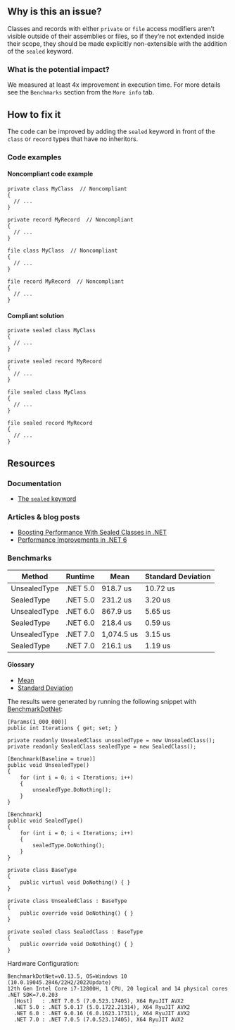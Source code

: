 ## Why is this an issue?

Classes and records with either `private` or `file` access modifiers aren’t visible outside of their assemblies or files, so
if they’re not extended inside their scope, they should be made explicitly non-extensible with the addition of the `sealed` keyword.

### What is the potential impact?

We measured at least 4x improvement in execution time. For more details see the `Benchmarks` section from the `More info`
tab.

## How to fix it

The code can be improved by adding the `sealed` keyword in front of the `class` or `record` types that have no
inheritors.

### Code examples

#### Noncompliant code example

    private class MyClass  // Noncompliant
    {
      // ...
    }
    
    private record MyRecord  // Noncompliant
    {
      // ...
    }

    file class MyClass  // Noncompliant
    {
      // ...
    }
    
    file record MyRecord  // Noncompliant
    {
      // ...
    }

#### Compliant solution

    private sealed class MyClass
    {
      // ...
    }
    
    private sealed record MyRecord
    {
      // ...
    }

    file sealed class MyClass
    {
      // ...
    }
    
    file sealed record MyRecord
    {
      // ...
    }

## Resources

### Documentation

-  [The `sealed` keyword](https://learn.microsoft.com/en-us/dotnet/csharp/language-reference/keywords/sealed)

### Articles & blog posts

-  [Boosting Performance With Sealed Classes in .NET](https://code-maze.com/improve-performance-sealed-classes-dotnet)
-  [Performance Improvements in .NET 6](https://devblogs.microsoft.com/dotnet/performance-improvements-in-net-6/#peanut-butter)

### Benchmarks

| Method | Runtime | Mean | Standard Deviation |
| --- | --- | --- | --- |
| UnsealedType | .NET 5.0 | 918.7 us | 10.72 us |
| SealedType | .NET 5.0 | 231.2 us | 3.20 us |
| UnsealedType | .NET 6.0 | 867.9 us | 5.65 us |
| SealedType | .NET 6.0 | 218.4 us | 0.59 us |
| UnsealedType | .NET 7.0 | 1,074.5 us | 3.15 us |
| SealedType | .NET 7.0 | 216.1 us | 1.19 us |

#### Glossary

-  [Mean](https://en.wikipedia.org/wiki/Arithmetic_mean)
-  [Standard Deviation](https://en.wikipedia.org/wiki/Standard_deviation)

The results were generated by running the following snippet with [BenchmarkDotNet](https://github.com/dotnet/BenchmarkDotNet):

    [Params(1_000_000)]
    public int Iterations { get; set; }
    
    private readonly UnsealedClass unsealedType = new UnsealedClass();
    private readonly SealedClass sealedType = new SealedClass();
    
    [Benchmark(Baseline = true)]
    public void UnsealedType()
    {
        for (int i = 0; i < Iterations; i++)
        {
            unsealedType.DoNothing();
        }
    }
    
    [Benchmark]
    public void SealedType()
    {
        for (int i = 0; i < Iterations; i++)
        {
            sealedType.DoNothing();
        }
    }
    
    private class BaseType
    {
        public virtual void DoNothing() { }
    }
    
    private class UnsealedClass : BaseType
    {
        public override void DoNothing() { }
    }
    
    private sealed class SealedClass : BaseType
    {
        public override void DoNothing() { }
    }

Hardware Configuration:

    BenchmarkDotNet=v0.13.5, OS=Windows 10 (10.0.19045.2846/22H2/2022Update)
    12th Gen Intel Core i7-12800H, 1 CPU, 20 logical and 14 physical cores
    .NET SDK=7.0.203
      [Host]   : .NET 7.0.5 (7.0.523.17405), X64 RyuJIT AVX2
      .NET 5.0 : .NET 5.0.17 (5.0.1722.21314), X64 RyuJIT AVX2
      .NET 6.0 : .NET 6.0.16 (6.0.1623.17311), X64 RyuJIT AVX2
      .NET 7.0 : .NET 7.0.5 (7.0.523.17405), X64 RyuJIT AVX2
